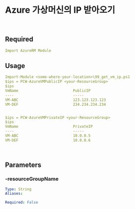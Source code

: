# Azure 가상머신의 IP 받아오기

<br>

## Required
    
````yaml
Import AzureRM Module
````

## Usage

````yaml
Import-Module <some-where-your-location>\99_get_vm_ip.ps1
$ips = PCW-AzureVMPublicIP <your-ResourceGroup>
$ips
VmName                         PublicIP
----                           ----- 
VM-ABC                         123.123.123.123
VM-DEF                         234.234.234.234


$ips = PCW-AzureVMPrivateIP <your-ResourceGroup>
$ips
VmName                         PrivateIP
----                           ----- 
VM-ABC                         10.0.0.5
VM-DEF                         10.0.0.6
````

<br>

## Parameters
### -resourceGroupName
```yaml
Type: String
Aliases: 

Required: False
```
